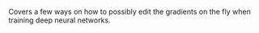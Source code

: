 Covers a few ways on how to possibly edit the gradients on the fly when training deep neural networks.
